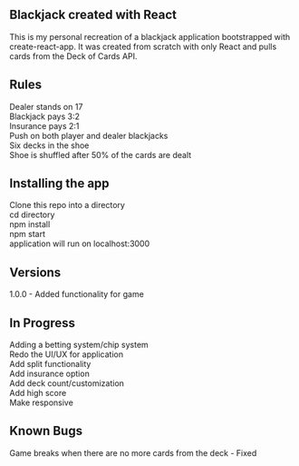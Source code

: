 ## Blackjack created with React

This is my personal recreation of a blackjack application bootstrapped with create-react-app. It was created from scratch with only React and pulls cards from
the Deck of Cards API.

## Rules
Dealer stands on 17<br />
Blackjack pays 3:2<br />
Insurance pays 2:1<br />
Push on both player and dealer blackjacks<br />
Six decks in the shoe<br />
Shoe is shuffled after 50% of the cards are dealt<br />

## Installing the app

Clone this repo into a directory<br />
cd directory<br />
npm install<br />
npm start<br />
application will run on localhost:3000<br />

## Versions

1.0.0 - Added functionality for game<br />

## In Progress

Adding a betting system/chip system<br />
Redo the UI/UX for application<br />
Add split functionality<br />
Add insurance option<br />
Add deck count/customization<br />
Add high score<br />
Make responsive<br />

## Known Bugs

Game breaks when there are no more cards from the deck - Fixed
